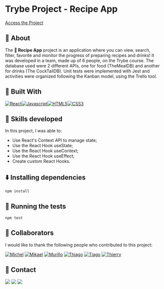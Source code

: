 # Trybe Project - Recipe App

 [Access the Project](https://recipes-app-mauve-nine.vercel.app/)

## 📝 About

The **🍕 Recipe App** project is an application where you can view, search, filter, favorite and monitor the progress of preparing recipes and drinks! It was developed in a team, made up of 6 people, on the Trybe course. The database used were 2 different APIs, one for food (TheMealDB) and another for drinks (The CockTailDB). Unit tests were implemented with Jest and activities were organized following the Kanban model, using the Trello tool.

## 🚀 Built With

[![React][React]][React-url][![Javascript][Javascript]][Javascript-url][![HTML5][HTML5]][HTML5-url][![CSS3][CSS3]][CSS3-url]

## 📌 Skills developed

In this project, I was able to:

- Use React's Context API to manage state;
- Use the React Hook useState;
- Use the React Hook useContext;
- Use the React Hook useEffect;
- Create custom React Hooks.
  
## ⬇️ Installing dependencies


  ```bash
  npm install
  ``` 

## 🧪 Running the tests

  ```
  npm test
  ```

## 🤝 Collaborators

I would like to thank the following people who contributed to this project:

[![Michel][Michel]][Michel-url]
[![Mikael][Mikael]][Mikael-url]
[![Murillo][Murillo]][Murillo-url]
[![Thiago][Thiago]][Thiago-url]
[![Tiago][Tiago]][Tiago-url]
[![Thierry][Thierry]][Thierry-url]


## 💬 Contact

<div>
  <a href = "https://wa.me/41999240022"><img src="https://img.shields.io/badge/WhatsApp-25D366?style=for-the-badge&logo=whatsapp&logoColor=white" target="_blank"></a>
  <a href = "mailto:varelathierry@gmail.com"><img src="https://img.shields.io/badge/-Gmail-%23333?style=for-the-badge&logo=gmail&logoColor=white" target="_blank"></a>
  <a href="https://www.linkedin.com/in/varela-thierry" target="_blank"><img src="https://img.shields.io/badge/-LinkedIn-%230077B5?style=for-the-badge&logo=linkedin&logoColor=white"
</div>

[React]: https://shields.io/badge/react-black?logo=react&style=for-the-badge
[React-url]: https://legacy.reactjs.org
[Javascript]: https://img.shields.io/badge/javascript-F7DF1E?style=for-the-badge&logo=javascript&logoColor=white
[Javascript-url]: https://developer.mozilla.org/pt-BR/docs/Web/JavaScript
[HTML5]: https://img.shields.io/badge/html5-E34F26?style=for-the-badge&logo=html5&logoColor=white
[HTML5-URL]: https://developer.mozilla.org/en-US/docs/Glossary/HTML5
[CSS3]: https://img.shields.io/badge/css_3-1572B6?style=for-the-badge&logo=css3&logoColor=white
[CSS3-url]: https://developer.mozilla.org/pt-BR/docs/Web/CSS
[Michel]: https://img.shields.io/badge/Michel-blue
[Michel-url]: https://www.linkedin.com/in/michel-barbosa-dev
[Mikael]: https://img.shields.io/badge/Mikael-blue
[Mikael-url]: https://www.linkedin.com/in/mikael-vinicius/
[Murillo]: https://img.shields.io/badge/Murillo-blue
[Murillo-url]: https://www.linkedin.com/in/dev-merillo
[Thiago]: https://img.shields.io/badge/Thiago-blue
[Thiago-url]: https://www.linkedin.com/in/thiagoccs
[Tiago]: https://img.shields.io/badge/Tiago-blue
[Tiago-url]: https://www.linkedin.com/in/tiagoprysthon
[Thierry]: https://img.shields.io/badge/Thierry-blue
[Thierry-url]: https://www.linkedin.com/in/varela-thierry/
